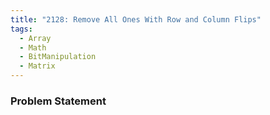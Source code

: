 ```yaml
---
title: "2128: Remove All Ones With Row and Column Flips"
tags:
  - Array
  - Math
  - BitManipulation
  - Matrix
---
```

### Problem Statement

